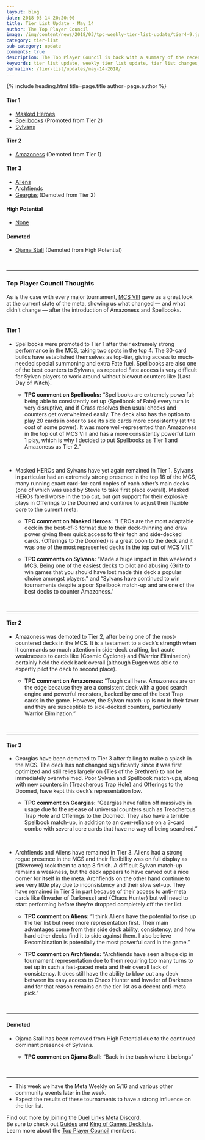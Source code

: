 ```yaml
---
layout: blog
date: 2018-05-14 20:20:00
title: Tier List Update - May 14
author: The Top Player Council
image: /img/content/news/2018/03/tpc-weekly-tier-list-update/tier4-9.jpg
category: tier-list
sub-category: update
comments: true
description: The Top Player Council is back with a summary of the recent tier list update. Check out their decisions and reasoning to stay relevant in the current meta. This update includes changes to Archfiends, Amazoness, Spellbooks, Ojama Stall and Cyber Angels.
keywords: tier list update, weekly tier list update, tier list changes, buffs, nerfs, may 14 2018
permalink: /tier-list/updates/may-14-2018/
---
```


{% include heading.html title=page.title author=page.author %}

#### Tier 1

- [Masked Heroes](/tier-list/deck-types/masked-heroes)
- [Spellbooks](/tier-list/deck-types/spellbooks/) (Promoted from Tier 2)  
- [Sylvans](/tier-list/deck-types/sylvans/)  

#### Tier 2
- [Amazoness](/tier-list/deck-types/amazoness) (Demoted from Tier 1)  

#### Tier 3
- [Aliens](/tier-list/deck-types/aliens/)  
- [Archfiends](/tier-list/deck-types/archfiends/) 
- [Geargias](/tier-list/deck-types/geargias) (Demoted from Tier 2)  

#### High Potential
- [None]()

#### Demoted
- [Ojama Stall]() (Demoted from High Potential)

<br>

---

### Top Player Council Thoughts
As is the case with every major tournament, [MCS VIII](/tournaments/meta-championship-series/8/report/) gave us a great look at the current state of the meta, showing us what changed — and what didn’t change — after the introduction of Amazoness and Spellbooks.  
<br>

#### Tier 1  
 
* Spellbooks were promoted to Tier 1 after their extremely strong performance in the MCS, taking two spots in the top 4. The 30-card builds have established themselves as top-tier, giving access to much-needed special summoning and extra Fate fuel. Spellbooks are also one of the best counters to Sylvans, as repeated Fate access is very difficult for Sylvan players to work around without blowout counters like {Last Day of Witch}.  
    
    * **TPC comment on Spellbooks:** “Spellbooks are extremely powerful; being able to consistently set up {Spellbook of Fate} every turn is very disruptive, and if Grass resolves then usual checks and counters get overwhelmed easily. The deck also has the option to play 20 cards in order to see its side cards more consistently (at the cost of some power). It was more well-represented than Amazoness in the top cut of MCS VIII and has a more consistently powerful turn 1 play, which is why I decided to put Spellbooks as Tier 1 and Amazoness as Tier 2.”  
<br>

* Masked HEROs and Sylvans have yet again remained in Tier 1. Sylvans in particular had an extremely strong presence in the top 16 of the MCS, many running exact card-for-card copies of each other’s main decks (one of which was used by Stevie to take first place overall). Masked HEROs fared worse in the top cut, but got support for their explosive plays in Offerings to the Doomed and continue to adjust their flexible core to the current meta. 

    * **TPC comment on Masked Heroes:** “HEROs are the most adaptable deck in the best-of-3 format due to their deck-thinning and draw power giving them quick access to their tech and side-decked cards. {Offerings to the Doomed} is a great boon to the deck and it was one of the most represented decks in the top cut of MCS VIII.”  

    * **TPC comments on Sylvans:** “Made a huge impact in this weekend's MCS. Being one of the easiest decks to pilot and abusing {Grit} to win games that you should have lost made this deck a popular choice amongst players.” and “Sylvans have continued to win tournaments despite a poor Spellbook match-up and are one of the best decks to counter Amazoness."  
<br>

---

#### Tier 2  

* Amazoness was demoted to Tier 2, after being one of the most-countered decks in the MCS. It is a testament to a deck’s strength when it commands so much attention in side-deck crafting, but acute weaknesses to cards like {Cosmic Cyclone} and {Warrior Elimination} certainly held the deck back overall (although Eugen was able to expertly pilot the deck to second place).  

    * **TPC comment on Amazoness:** “Tough call here. Amazoness are on the edge because they are a consistent deck with a good search engine and powerful monsters, backed by one of the best Trap cards in the game. However, the Sylvan match-up is not in their favor and they are susceptible to side-decked counters, particularly Warrior Elimination.” 
<br>  

---

#### Tier 3  

* Geargias have been demoted to Tier 3 after failing to make a splash in the MCS. The deck has not changed significantly since it was first optimized and still relies largely on {Ties of the Brethren} to not be immediately overwhelmed. Poor Sylvan and Spellbook match-ups, along with new counters in {Treacherous Trap Hole} and Offerings to the Doomed, have kept this deck’s representation low.    

    * **TPC comment on Geargias:** “Geargias have fallen off massively in usage due to the release of universal counters such as Treacherous Trap Hole and Offerings to the Doomed. They also have a terrible Spellbook match-up, in addition to an over-reliance on a 3-card combo with several core cards that have no way of being searched.”  
<br>

* Archfiends and Aliens have remained in Tier 3. Aliens had a strong rogue presence in the MCS and their flexibility was on full display as {#Kwrowe} took them to a top 8 finish. A difficult Sylvan match-up remains a weakness, but the deck appears to have carved out a nice corner for itself in the meta. Archfiends on the other hand continue to see very little play due to inconsistency and their slow set-up. They have remained in Tier 3 in part because of their access to anti-meta cards like {Invader of Darkness} and {Chaos Hunter} but will need to start performing before they’re dropped completely off the tier list.  

    * **TPC comment on Aliens:** “I think Aliens have the potential to rise up the tier list but need more representation first. Their main advantages come from their side deck ability, consistency, and how hard other decks find it to side against them. I also believe Recombination is potentially the most powerful card in the game.”  

    * **TPC comment on Archfiends:** “Archfiends have seen a huge dip in tournament representation due to them requiring too many turns to set up in such a fast-paced meta and their overall lack of consistency. It does still have the ability to blow out any deck between its easy access to Chaos Hunter and Invader of Darkness and for that reason remains on the tier list as a decent anti-meta pick.”  
<br>

---

#### Demoted 

* Ojama Stall has been removed from High Potential due to the continued dominant presence of Sylvans.  

    * **TPC comment on Ojama Stall:** “Back in the trash where it belongs”  
<br>

---
* This week we have the Meta Weekly on 5/16 and various other community events later in the week.  
* Expect the results of these tournaments to have a strong influence on the tier list.
 

Find out more by joining the [Duel Links Meta Discord](/community/).  
Be sure to check out [Guides](/guides/) and [King of Games Decklists](/top-decks/).  
Learn more about the [Top Player Council](/top-player-council/) members.   

